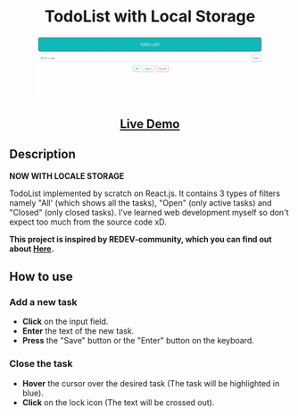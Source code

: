 <h1 align="center">TodoList with Local Storage</h1>

<p align="center">
<img src="./readme_assets/animation_todo.gif" width="80%"></p>

<h2 align="center"><a  href="https://mnetace.github.io/local-todo-list-react/">Live Demo</a></h2>

## Description

**NOW WITH LOCALE STORAGE**

TodoList implemented by scratch on React.js. It contains 3 types of filters namely "All' (which shows all the tasks), "Open" (only active tasks) and "Closed" (only closed tasks). I've learned web development myself so don't expect too much from the source code xD.

**This project is inspired by REDEV-community, which you can find out about [Here](https://www.instagram.com/redev_courses/).**

## How to use

### Add a new task

- **Click** on the input field.
- **Enter** the text of the new task.
- **Press** the "Save" button or the "Enter" button on the keyboard.

### Close the task

- **Hover** the cursor over the desired task (The task will be highlighted in blue).
- **Click** on the lock icon (The text will be crossed out).
